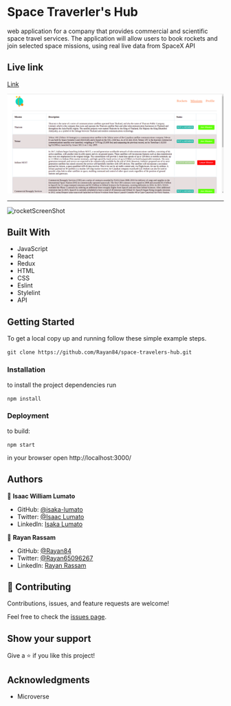 # Space Traverler's Hub

 web application for a company that provides commercial and scientific space travel services. The application will allow users to book rockets and join selected space missions, using real live data from SpaceX API

 ## Live link
 [Link](https://trusting-stonebraker-60f031.netlify.app/)

<img src='./src/screenshot-missions.png'>

--------------------------------------------------------------------------
![rocketScreenShot](https://user-images.githubusercontent.com/75973193/142727662-52843b51-1d43-41d6-a9df-e2a1ae6c533f.png)



## Built With

- JavaScript
- React
- Redux
- HTML
- CSS
- Eslint
- Stylelint
- API

## Getting Started

To get a local copy up and running follow these simple example steps.

`git clone https://github.com/Rayan84/space-travelers-hub.git`

### Installation

to install the project dependencies run

`npm install`

### Deployment

to build:

`npm start`

in your browser open http://localhost:3000/

## Authors

👤 **Isaac William Lumato**

- GitHub: [@isaka-lumato](https://github.com/isaka-lumato)
- Twitter: [@Isaac Lumato](https://twitter.com/lumato_isaac)
- LinkedIn: [Isaka Lumato](https://www.linkedin.com/in/isaka-william-90773020b/)

👤 **Rayan Rassam**

- GitHub: [@Rayan84](https://github.com/Rayan84)
- Twitter: [@Rayan65096267](https://twitter.com/Rayan65096267)
- LinkedIn: [Rayan Rassam](https://www.linkedin.com/in/rayan-rassam/)

## 🤝 Contributing

Contributions, issues, and feature requests are welcome!

Feel free to check the [issues page](../../issues/).

## Show your support

Give a ⭐️ if you like this project!

## Acknowledgments

- Microverse



